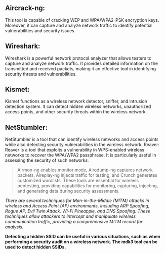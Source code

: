 

## Aircrack-ng:

This tool is capable of cracking WEP and WPA/WPA2-PSK encryption keys. Moreover, it can capture and analyze network traffic to identify potential vulnerabilities and security issues.

## Wireshark:

Wireshark is a powerful network protocol analyzer that allows testers to capture and analyze network traffic. It provides detailed information on the transmitted and received packets, making it an effective tool in identifying security threats and vulnerabilities.

## Kismet:

 Kismet functions as a wireless network detector, sniffer, and intrusion detection system. It can detect hidden wireless networks, unauthorized access points, and other security threats within the wireless network. 

## NetStumbler:

 NetStumbler is a tool that can identify wireless networks and access points while also detecting security vulnerabilities in the wireless network. Reaver: Reaver is a tool that exploits a vulnerability in WPS-enabled wireless networks to recover the WPA/WPA2 passphrase. It is particularly useful in assessing the security of such networks.

> Airmon-ng enables monitor mode, Airodump-ng captures network packets,  Aireplay-ng injects traffic for testing, and Crunch generates
> customized wordlists. These tools are essential for wireless
> pentesting, providing capabilities for monitoring, capturing,
> injecting, and generating data during security assessments.


 *There are several techniques for Man-in-the-Middle (MITM) attacks in wireless and Access Point (AP) environments, including ARP Spoofing, Rogue AP, Evil Twin Attack, Wi-Fi Pineapple, and DNS Spoofing. These techniques allow attackers to intercept and manipulate wireless communication traffic, providing a comprehensive MITM record for analysis.*


**Detecting a hidden SSID can be useful in various situations, such as when performing a security audit on a wireless network. The mdk3 tool can be used to detect hidden SSIDs.**
